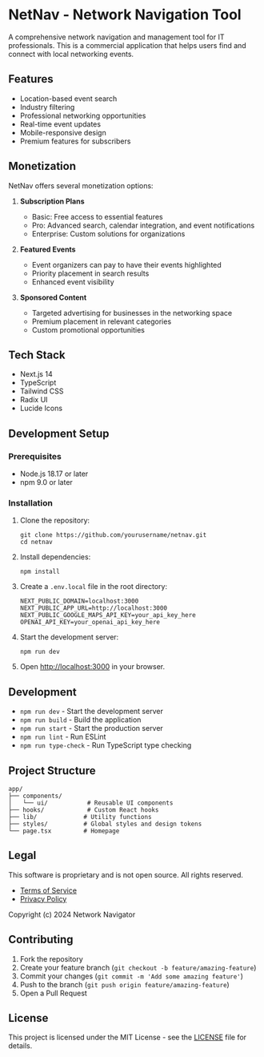 # NetNav - Network Navigation Tool

A comprehensive network navigation and management tool for IT professionals. This is a commercial application that helps users find and connect with local networking events.

## Features

- Location-based event search
- Industry filtering
- Professional networking opportunities
- Real-time event updates
- Mobile-responsive design
- Premium features for subscribers

## Monetization

NetNav offers several monetization options:

1. **Subscription Plans**

   - Basic: Free access to essential features
   - Pro: Advanced search, calendar integration, and event notifications
   - Enterprise: Custom solutions for organizations

2. **Featured Events**

   - Event organizers can pay to have their events highlighted
   - Priority placement in search results
   - Enhanced event visibility

3. **Sponsored Content**
   - Targeted advertising for businesses in the networking space
   - Premium placement in relevant categories
   - Custom promotional opportunities

## Tech Stack

- Next.js 14
- TypeScript
- Tailwind CSS
- Radix UI
- Lucide Icons

## Development Setup

### Prerequisites

- Node.js 18.17 or later
- npm 9.0 or later

### Installation

1. Clone the repository:

   ```
   git clone https://github.com/yourusername/netnav.git
   cd netnav
   ```

2. Install dependencies:

   ```
   npm install
   ```

3. Create a `.env.local` file in the root directory:

   ```
   NEXT_PUBLIC_DOMAIN=localhost:3000
   NEXT_PUBLIC_APP_URL=http://localhost:3000
   NEXT_PUBLIC_GOOGLE_MAPS_API_KEY=your_api_key_here
   OPENAI_API_KEY=your_openai_api_key_here
   ```

4. Start the development server:

   ```
   npm run dev
   ```

5. Open [http://localhost:3000](http://localhost:3000) in your browser.

## Development

- `npm run dev` - Start the development server
- `npm run build` - Build the application
- `npm run start` - Start the production server
- `npm run lint` - Run ESLint
- `npm run type-check` - Run TypeScript type checking

## Project Structure

```
app/
├── components/
│   └── ui/           # Reusable UI components
├── hooks/            # Custom React hooks
├── lib/             # Utility functions
├── styles/          # Global styles and design tokens
└── page.tsx         # Homepage
```

## Legal

This software is proprietary and is not open source. All rights reserved.

- [Terms of Service](TERMS_OF_SERVICE.md)
- [Privacy Policy](PRIVACY_POLICY.md)

Copyright (c) 2024 Network Navigator

## Contributing

1. Fork the repository
2. Create your feature branch (`git checkout -b feature/amazing-feature`)
3. Commit your changes (`git commit -m 'Add some amazing feature'`)
4. Push to the branch (`git push origin feature/amazing-feature`)
5. Open a Pull Request

## License

This project is licensed under the MIT License - see the [LICENSE](LICENSE) file for details.
